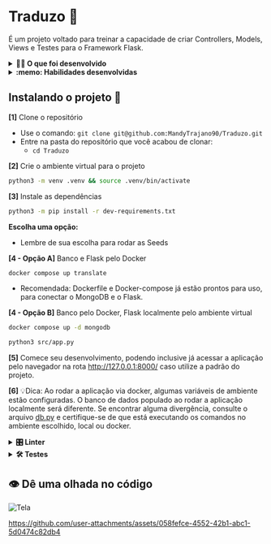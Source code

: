 # Traduzo 💬


É um projeto voltado para treinar a capacidade de criar Controllers, Models, Views e Testes para o Framework Flask.

<details>
<summary><strong>🧑‍💻 O que foi desenvolvido</strong></summary>

É uma ferramenta de tradução de textos entre vários idiomas, utilizando Python com o Framework Flask, para criar uma aplicação Server Side. Ou seja, o Back-end (pela controller) fornecerá diretamente a camada View, para a pessoa usuária.

</details>

<details>
  <summary><strong>:memo: Habilidades desenvolvidas </strong></summary>

Neste projeto, aprendi a:

- Implementar uma API utilizando arquitetura em camadas MVC;
- Utilizar o Docker para projetos Python;
- Aplicar conhecimentos de Orientação a Objetos no desenvolvimento WEB.
- Escrever testes para APIs para garantir a implementação dos endpoints;
- Interagir com um banco de dados não relacional MongoDB;
- Desenvolver páginas web Server Side.
  
</details>



## Instalando o projeto 🐳

**[1]** Clone o repositório

- Use o comando: `git clone git@github.com:MandyTrajano90/Traduzo.git`
- Entre na pasta do repositório que você acabou de clonar:
  - `cd Traduzo`

**[2]** Crie o ambiente virtual para o projeto

```bash
python3 -m venv .venv && source .venv/bin/activate
```

**[3]** Instale as dependências

```bash
python3 -m pip install -r dev-requirements.txt
```

**Escolha uma opção:**

- Lembre de sua escolha para rodar as Seeds

**[4 - Opção A]** Banco e Flask pelo Docker

```bash
docker compose up translate
```

- Recomendada: Dockerfile e Docker-compose já estão prontos para uso, para conectar o MongoDB e o Flask.

**[4 - Opção B]** Banco pelo Docker, Flask localmente pelo ambiente virtual

```bash
docker compose up -d mongodb

python3 src/app.py
```

**[5]** Comece seu desenvolvimento, podendo inclusive já acessar a aplicação pelo navegador na rota <http://127.0.0.1:8000/> caso utilize a padrão do projeto.

**[6]** 💡Dica: Ao rodar a aplicação via docker, algumas variáveis de ambiente estão configuradas. O banco de dados populado ao rodar a aplicação localmente será diferente. Se encontrar alguma divergência, consulte o arquivo [db.py](src/database/db.py) e certifique-se de que está executando os comandos no ambiente escolhido, local ou docker.

</details>

<details>
<summary><strong>🎛 Linter</strong></summary>

Para garantir a qualidade do código, utilizei nesse projeto o linter `Flake8`. Assim o código fica alinhado com as boas práticas de desenvolvimento, sendo mais legível e de fácil manutenção! Para poder executar o `Flake8`, certifique-se se o ambiente virtual está ativado

Para rodá-lo localmente no repositório, execute o comando a seguir:

```bash
python3 -m flake8
```

Se a análise do `Flake8` encontrar problemas no seu código, tais problemas serão mostrados no seu terminal. Se não houver problema no seu código, nada será impresso no seu terminal.

</details>

<details>
  <summary><strong>🛠 Testes</strong></summary>

  👀 Para executar os testes certifique-se de que você está com o ambiente virtual ativado.

  <strong>Executar os testes</strong>

  ```bash
  python3 -m pytest
  ```

  O arquivo `pyproject.toml` já configura corretamente o `pytest`. Entretanto, caso você tenha problemas com isso e queira explicitamente uma saída completa, o comando é:

  ```bash
  python3 -m pytest -s -vv --continue-on-collection-errors
  ```

  O `pytest` possui diversos parâmetros que podem ser utilizados para executar os testes de diferentes formas. Alguns exemplos são:

  ```bash
  python3 -m pytest tests/test_nome_do_arquivo.py  # Executa todos os testes do arquivo de testes especificado
  python3 -m pytest tests/test_nome_do_arquivo.py::test_nome_do_teste  # Executa apenas o teste especificado
  python3 -m pytest -k expressao  # Executa apenas os testes que contém a expressão informada como substring
  python3 -m pytest -x  # Executa os testes até encontrar o primeiro erro
  ```

  Você pode combinar os parâmetros para executar os testes da forma que desejar! Para mais informações, consulte a [documentação do pytest](https://docs.pytest.org/en/7.3.x/contents.html).
  </details>





## 👁️ Dê uma olhada no código



![Tela](src/views/static/images/traduzo.png)



https://github.com/user-attachments/assets/058fefce-4552-42b1-abc1-5d0474c82db4


<!-- Olá, Tryber!
Esse é apenas um arquivo inicial para o README do seu projeto.
É essencial que você preencha esse documento por conta própria, ok?
Não deixe de usar nossas dicas de escrita de README de projetos, e deixe sua criatividade brilhar!
:warning: IMPORTANTE: você precisa deixar nítido:
- quais arquivos/pastas foram desenvolvidos por você; 
- quais arquivos/pastas foram desenvolvidos por outra pessoa estudante;
- quais arquivos/pastas foram desenvolvidos pela Trybe.
-->
